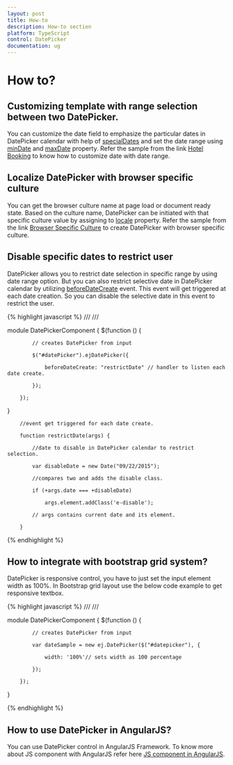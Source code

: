 ```yaml
---
layout: post
title: How-to
description: How-to section
platform: TypeScript
control: DatePicker
documentation: ug
---
```

# How to?

## Customizing template with range selection between two DatePicker. 

You can customize the date field to emphasize the particular dates in DatePicker calendar with help of [specialDates](https://help.syncfusion.com/api/js/ejdatepicker#members:specialdates) and set the date range using [minDate](https://help.syncfusion.com/api/js/ejdatepicker#members:mindate) and [maxDate](https://help.syncfusion.com/api/js/ejdatepicker#members:maxdate) property. Refer the sample from the link [Hotel Booking](https://jsplayground.syncfusion.com/bdr5k4cg) to know how to customize date with date range.

## Localize DatePicker with browser specific culture

You can get the browser culture name at page load or document ready state. Based on the culture name, DatePicker can be initiated with that specific culture value by assigning to [locale](https://help.syncfusion.com/api/js/ejdatepicker#members:locale) property. Refer the sample from the link [Browser Specific Culture](https://support.syncfusion.com/kb/article/4702/how-to-change-the-culture-of-the-datepicker-control-in-javascript) to create DatePicker with browser specific culture.

## Disable specific dates to restrict user

DatePicker allows you to restrict date selection in specific range by using date range option. But you can also restrict selective date in DatePicker calendar by utilizing [beforeDateCreate](https://help.syncfusion.com/api/js/ejdatepicker#events:beforedatecreate) event. This event will get triggered at each date creation. So you can disable the selective date in this event to restrict the user.

{% highlight javascript %}
/// <reference path="tsfiles/jquery.d.ts" />
/// <reference path="tsfiles/ej.web.all.d.ts" />

module DatePickerComponent {
       $(function () {

            // creates DatePicker from input

            $("#datePicker").ejDatePicker({

                beforeDateCreate: "restrictDate" // handler to listen each date create.

            });

        });
}

        //event get triggered for each date create.

        function restrictDate(args) {

            //date to disable in DatePicker calendar to restrict selection.

            var disableDate = new Date("09/22/2015");

            //compares two and adds the disable class.

            if (+args.date === +disableDate)

                args.element.addClass('e-disable');

            // args contains current date and its element.          

        }


{% endhighlight %}

## How to integrate with bootstrap grid system? 

DatePicker is responsive control, you have to just set the input element width as 100%. In Bootstrap grid layout use the below code example to get responsive textbox. 

{% highlight javascript %}
/// <reference path="tsfiles/jquery.d.ts" />
/// <reference path="tsfiles/ej.web.all.d.ts" />

module DatePickerComponent {
        $(function () {

            // creates DatePicker from input

            var dateSample = new ej.DatePicker($("#datepicker"), {

                width: '100%'// sets width as 100 percentage

            });

        });
}

{% endhighlight %}

## How to use DatePicker in AngularJS?

You can use DatePicker control in AngularJS Framework. To know more about JS component with AngularJS refer here [JS component in AngularJS](https://help.syncfusion.com/js/angularjs).

